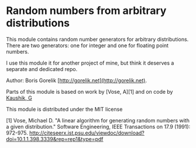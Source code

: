 # Random numbers from arbitrary distributions

This module contains random number generators for arbitrary distributions.  There are two generators: one for integer and one for floating point numbers. 

I use this module it for another project of mine, but think it deserves a separate and dedicated repo.

Author: Boris Gorelik [http://gorelik.net](http://gorelik.net).

Parts of this module is based on work by [Vose, A][1] and on code by [Kaushik, G](http://code.activestate.com/recipes/576556/)

This module is distributed under the MIT license

[1] Vose, Michael D. "A linear algorithm for generating random numbers with a given distribution." Software Engineering, IEEE Transactions on 17.9 (1991): 972-975. http://citeseerx.ist.psu.edu/viewdoc/download?doi=10.1.1.398.3339&rep=rep1&type=pdf

